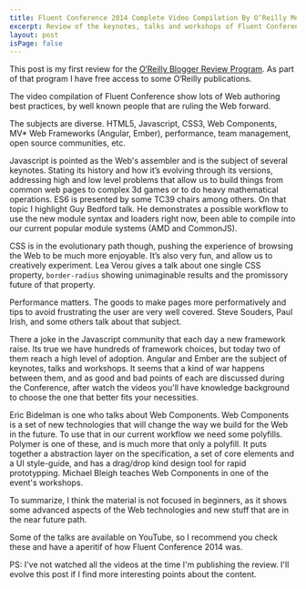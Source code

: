 ```yaml
---
title: Fluent Conference 2014 Complete Video Compilation By O‘Reilly Media, Inc; O‘Reilly Media.
excerpt: Review of the keynotes, talks and workshops of Fluent Conference 2014.
layout: post
isPage: false
---
```


This post is my first review for the [O‘Reilly Blogger Review Program](http://www.oreilly.com/reviews/index.csp). As part of that program I have free access to some O‘Reilly publications.

The video compilation of Fluent Conference show lots of Web authoring best practices, by well known people that are ruling the Web forward.

The subjects are diverse. HTML5, Javascript, CSS3, Web Components, MV* Web Frameworks (Angular, Ember), performance, team management, open source communities, etc.

Javascript is pointed as the Web's assembler and is the subject of several keynotes. Stating its history and how it’s evolving through its versions, addressing high and low level problems that allow us to build things from common web pages to complex 3d games or to do heavy mathematical operations.
ES6 is presented by some TC39 chairs among others. On that topic I highlight Guy Bedford talk. He demonstrates a possible workflow to use the new module syntax and loaders right now, been able to compile into our current popular module systems (AMD and CommonJS).

CSS is in the evolutionary path though, pushing the experience of browsing the Web to be much more enjoyable. It’s also very fun, and allow us to creatively experiment. Lea Verou gives a talk about one single CSS property, `border-radius` showing unimaginable results and the promissory future of that property.

Performance matters. The goods to make pages more performatively and tips to avoid frustrating the user are very well covered. Steve Souders, Paul Irish, and some others talk about that subject.

There a joke in the Javascript community that each day a new framework raise. Its true we have hundreds of framework choices, but today two of them reach a high level of adoption. Angular and Ember are the subject of keynotes, talks and workshops. It seems that a kind of war happens between them, and as good and bad points of each are discussed during the Conference, after watch the videos you'll have knowledge background to choose the one that better fits your necessities.

Eric Bidelman is one who talks about Web Components. Web Components is a set of new technologies that will change the way we build for the Web in the future. To use that in our current workflow we need some polyfills. Polymer is one of these, and is much more that only a polyfill. It puts together a abstraction layer on the specification, a set of core elements and a UI style-guide, and has a drag/drop kind design tool for rapid prototypping. Michael Bleigh teaches Web Components in one of the event's workshops.

To summarize, I think the material is not focused in beginners, as it shows some advanced aspects of the Web technologies and new stuff that are in the near future path.

Some of the talks are available on YouTube, so I recommend you check these and have a aperitif of how Fluent Conference 2014 was.

PS: I've not watched all the videos at the time I'm publishing the review. I'll evolve this post if I find more interesting points about the content.